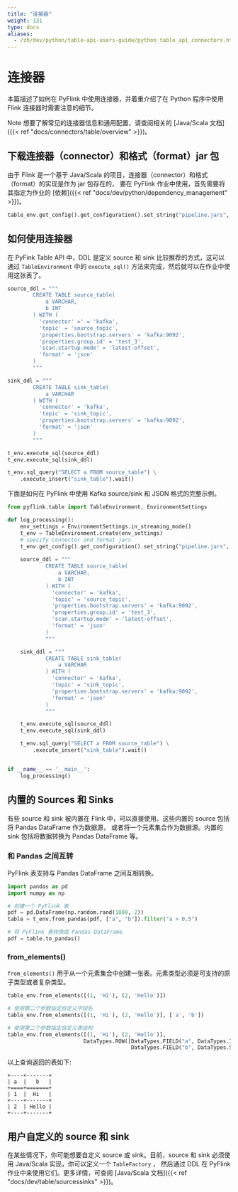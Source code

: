 ```yaml
---
title: "连接器"
weight: 131
type: docs
aliases:
  - /zh/dev/python/table-api-users-guide/python_table_api_connectors.html
---
```

<!--
Licensed to the Apache Software Foundation (ASF) under one
or more contributor license agreements.  See the NOTICE file
distributed with this work for additional information
regarding copyright ownership.  The ASF licenses this file
to you under the Apache License, Version 2.0 (the
"License"); you may not use this file except in compliance
with the License.  You may obtain a copy of the License at

  http://www.apache.org/licenses/LICENSE-2.0

Unless required by applicable law or agreed to in writing,
software distributed under the License is distributed on an
"AS IS" BASIS, WITHOUT WARRANTIES OR CONDITIONS OF ANY
KIND, either express or implied.  See the License for the
specific language governing permissions and limitations
under the License.
-->

# 连接器

本篇描述了如何在 PyFlink 中使用连接器，并着重介绍了在 Python 程序中使用 Flink 连接器时需要注意的细节。

<span class="label label-info">Note</span> 想要了解常见的连接器信息和通用配置，请查阅相关的 [Java/Scala 文档]({{< ref "docs/connectors/table/overview" >}})。

## 下载连接器（connector）和格式（format）jar 包

由于 Flink 是一个基于 Java/Scala 的项目，连接器（connector）和格式（format）的实现是作为 jar 包存在的，
要在 PyFlink 作业中使用，首先需要将其指定为作业的 [依赖]({{< ref "docs/dev/python/dependency_management" >}})。

```python
table_env.get_config().get_configuration().set_string("pipeline.jars", "file:///my/jar/path/connector.jar;file:///my/jar/path/json.jar")
```

## 如何使用连接器

在 PyFink Table API 中，DDL 是定义 source 和 sink 比较推荐的方式，这可以通过
`TableEnvironment` 中的 `execute_sql()` 方法来完成，然后就可以在作业中使用这张表了。

```python
source_ddl = """
        CREATE TABLE source_table(
            a VARCHAR,
            b INT
        ) WITH (
          'connector' =' = 'kafka',
          'topic' = 'source_topic',
          'properties.bootstrap.servers' = 'kafka:9092',
          'properties.group.id' = 'test_3',
          'scan.startup.mode' = 'latest-offset',
          'format' = 'json'
        )
        """

sink_ddl = """
        CREATE TABLE sink_table(
            a VARCHAR
        ) WITH (
          'connector' = 'kafka',
          'topic' = 'sink_topic',
          'properties.bootstrap.servers' = 'kafka:9092',
          'format' = 'json'
        )
        """

t_env.execute_sql(source_ddl)
t_env.execute_sql(sink_ddl)

t_env.sql_query("SELECT a FROM source_table") \
    .execute_insert("sink_table").wait()
```

下面是如何在 PyFlink 中使用 Kafka source/sink 和 JSON 格式的完整示例。

```python
from pyflink.table import TableEnvironment, EnvironmentSettings

def log_processing():
    env_settings = EnvironmentSettings.in_streaming_mode()
    t_env = TableEnvironment.create(env_settings)
    # specify connector and format jars
    t_env.get_config().get_configuration().set_string("pipeline.jars", "file:///my/jar/path/connector.jar;file:///my/jar/path/json.jar")
    
    source_ddl = """
            CREATE TABLE source_table(
                a VARCHAR,
                b INT
            ) WITH (
              'connector' = 'kafka',
              'topic' = 'source_topic',
              'properties.bootstrap.servers' = 'kafka:9092',
              'properties.group.id' = 'test_3',
              'scan.startup.mode' = 'latest-offset',
              'format' = 'json'
            )
            """

    sink_ddl = """
            CREATE TABLE sink_table(
                a VARCHAR
            ) WITH (
              'connector' = 'kafka',
              'topic' = 'sink_topic',
              'properties.bootstrap.servers' = 'kafka:9092',
              'format' = 'json'
            )
            """

    t_env.execute_sql(source_ddl)
    t_env.execute_sql(sink_ddl)

    t_env.sql_query("SELECT a FROM source_table") \
        .execute_insert("sink_table").wait()


if __name__ == '__main__':
    log_processing()
```

## 内置的 Sources 和 Sinks

有些 source 和 sink 被内置在 Flink 中，可以直接使用。这些内置的 source 包括将 Pandas DataFrame 作为数据源，
或者将一个元素集合作为数据源。内置的 sink 包括将数据转换为 Pandas DataFrame 等。

### 和 Pandas 之间互转

PyFlink 表支持与 Pandas DataFrame 之间互相转换。

```python
import pandas as pd
import numpy as np

# 创建一个 PyFlink 表
pdf = pd.DataFrame(np.random.rand(1000, 2))
table = t_env.from_pandas(pdf, ["a", "b"]).filter("a > 0.5")

# 将 PyFlink 表转换成 Pandas DataFrame
pdf = table.to_pandas()
```

### from_elements()

`from_elements()` 用于从一个元素集合中创建一张表。元素类型必须是可支持的原子类型或者复杂类型。

```python
table_env.from_elements([(1, 'Hi'), (2, 'Hello')])

# 使用第二个参数指定自定义字段名
table_env.from_elements([(1, 'Hi'), (2, 'Hello')], ['a', 'b'])

# 使用第二个参数指定自定义表结构
table_env.from_elements([(1, 'Hi'), (2, 'Hello')],
                        DataTypes.ROW([DataTypes.FIELD("a", DataTypes.INT()),
                                       DataTypes.FIELD("b", DataTypes.STRING())]))
```

以上查询返回的表如下:

```
+----+-------+
| a  |   b   |
+====+=======+
| 1  |  Hi   |
+----+-------+
| 2  | Hello |
+----+-------+
```

## 用户自定义的 source 和 sink

在某些情况下，你可能想要自定义 source 或 sink。目前，source 和 sink 必须使用 Java/Scala 实现，你可以定义一个 `TableFactory` ，
然后通过 DDL 在 PyFlink 作业中来使用它们。更多详情，可查阅 [Java/Scala 文档]({{< ref "docs/dev/table/sourcessinks" >}})。
